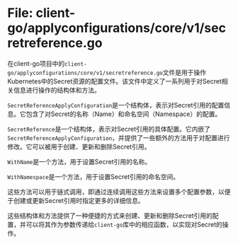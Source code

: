 # File: client-go/applyconfigurations/core/v1/secretreference.go

在client-go项目中的`client-go/applyconfigurations/core/v1/secretreference.go`文件是用于操作Kubernetes中的Secret资源的配置文件。该文件中定义了一系列用于对Secret相关信息进行操作的结构体和方法。

`SecretReferenceApplyConfiguration`是一个结构体，表示对Secret引用的配置信息。它包含了对Secret的名称（Name）和命名空间（Namespace）的配置。

`SecretReference`是一个结构体，表示对Secret引用的具体配置。它内嵌了`SecretReferenceApplyConfiguration`，并提供了一些额外的方法用于对配置进行修改。它可以被用于创建、更新和删除Secret引用。

`WithName`是一个方法，用于设置Secret引用的名称。

`WithNamespace`是一个方法，用于设置Secret引用的命名空间。

这些方法可以用于链式调用，即通过连续调用这些方法来设置多个配置参数，以便于创建或更新Secret引用时指定更多的详细信息。

这些结构体和方法提供了一种便捷的方式来创建、更新和删除Secret引用的配置，并可以将其作为参数传递给`client-go`库中的相应函数，以实现对Secret的操作。

